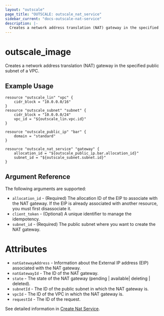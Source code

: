 ```yaml
---
layout: "outscale"
page_title: "OUTSCALE: outscale_nat_service"
sidebar_current: "docs-outscale-nat-service"
description: |-
  Creates a network address translation (NAT) gateway in the specified public subnet of a VPC.
---
```


# outscale_image

Creates a network address translation (NAT) gateway in the specified public subnet of a VPC.

## Example Usage

```hcl
resource "outscale_lin" "vpc" {
	cidr_block = "10.0.0.0/16"
}
resource "outscale_subnet" "subnet" {
	cidr_block = "10.0.0.0/24"
	vpc_id = "${outscale_lin.vpc.id}"
}

resource "outscale_public_ip" "bar" {
	domain = "standard"
}

resource "outscale_nat_service" "gateway" {
    allocation_id = "${outscale_public_ip.bar.allocation_id}"
    subnet_id = "${outscale_subnet.subnet.id}"
}
```

## Argument Reference

The following arguments are supported:

* `allocation_id` - (Required) The allocation ID of the EIP to associate with the NAT gateway.
If the EIP is already associated with another resource, you must first disassociate it.
* `client_token` - (Optional) A unique identifier to manage the idempotency.
* `subnet_id` - (Required) The public subnet where you want to create the NAT gateway.

# Attributes

* `natGatewayAddress`	- Information about the External IP address (EIP) associated with the NAT gateway.
* `natGatewayId` -	The ID of the NAT gateway.
* `state`	- The state of the NAT gateway (pending | available| deleting | deleted).	
* `subnetId` -	The ID of the public subnet in which the NAT gateway is.
* `vpcId`	- The ID of the VPC in which the NAT gateway is.
* `requestId` -	The ID of the request.


See detailed information in [Create Nat Service](http://docs.outscale.com/api_fcu/operations/Action_CreateNatGateway_get.html#_api_fcu-action_createnatgateway_get).

